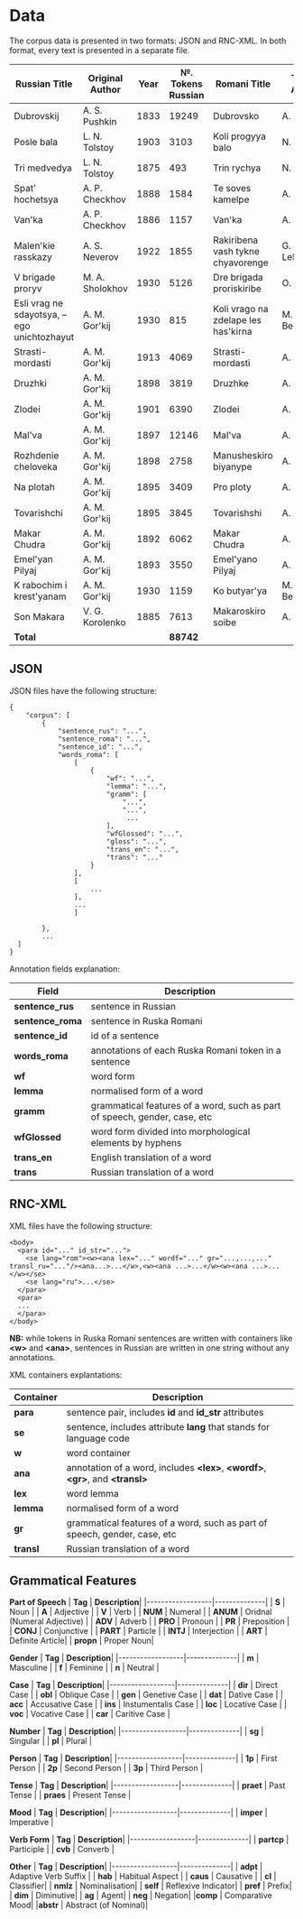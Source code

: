 # Data

The corpus data is presented in two formats: JSON and RNC-XML. In both format, every text is presented in a separate file.

| Russian Title          | Original Author     | Year | №. Tokens Russian | Romani Title              | Transl. Author | Transl. Year | №. Tokens Romani | JSON-file | RNC-XML-file |
|------------------------|---------------------|------|-------------------|---------------------------|----------------|--------------|------------------|-----------|--------------|
| Dubrovskij             | A. S. Pushkin      | 1833 | 19249             | Dubrovsko                 | A. Svetlovo    | 1936         | 19957            | `dubrovsky.json`          |      `dubrovsky.xml`        |
| Posle bala             | L. N. Tolstoy       | 1903 | 3103              | Koli progyya balo         | N. Pankovo     | 1936         | 2764             |`posle_bala.json`           |    `posle_bala.xml`           |
| Tri medvedya           |    L. N. Tolstoy                 | 1875 | 493               | Trin rychya               |  N. Pankovo               | 1937         | 497              | `tri_med.json`          |  `tri_med.xml`             |
| Spat' hochetsya        | A. P. Checkhov      | 1888 | 1584              | Te soves kamelpe          | A. Svetlovo    | 1934         | 1552             |     `spath_khoch.json`      |    `spath_khoch.xml`           |
| Van'ka                 |    A. P. Checkhov                  | 1886 | 1157              | Van'ka                    |  A. Svetlovo              | 1934         | 1241             |   `vanka.json`        |    `vanka.xml`          |
| Malen'kie rasskazy     | A. S. Neverov       | 1922 | 1855              | Rakiribena vash tykne chyavorenge | G. Lebedevo | 1930      | 1952             | `neverov.json`          |      `neverov.xml`        |
| V brigade proryv       | M. A. Sholokhov     | 1930 | 5126              | Dre brigada proriskiribe  | O. Pankovo     | 1934         | 5299             |    `brigada.json`       |        `brigada.xml`       |
| Esli vrag ne sdayotsya, – ego unichtozhayut | A. M. Gor'kij      | 1930 | 815               | Koli vrago na zdelape les has'kirna | M. Bezlyudskij | 1930   | 583              |   `vrago.json`        |   `vrago.xml`           |
| Strasti-mordasti       | A. M. Gor'kij                    | 1913 | 4069              | Strasti-mordasti          | A. Svetlovo    | 1934         | 4299             |      `strasti.json`     |      `strasti.xml`        |
| Druzhki                |    A. M. Gor'kij                 | 1898 | 3819              | Druzhke                   |       A. Svetlovo         | 1934         | 3200             |  `druzhki.json`         |    `druzhki.xml`          |
| Zlodei                 | A. M. Gor'kij                    | 1901 | 6390              | Zlodei                    |    A. Svetlovo            | 1934         | 6038             | `zlodei.json`          |     `zlodei.xml`         |
| Mal'va                 | A. M. Gor'kij                    | 1897 | 12146             | Mal'va                    |   A. Svetlovo             | 1934         | 12979            |     `malva.json`      |      `malva.xml`         |
| Rozhdenie cheloveka    | A. M. Gor'kij                    | 1898 | 2758              | Manusheskiro biyanype     |  A. Svetlovo              | 1935         | 2358             |  `birth.json`         |    `birth.xml`          |
| Na plotah              |  A. M. Gor'kij                   | 1895 | 3409              | Pro ploty                 |  A. Svetlovo              | 1936         | 3379             |  `ploty.json`         |       `ploty.xml`       |
| Tovarishchi            |  A. M. Gor'kij                   | 1895 | 3845              | Tovarishshi               |   A. Svetlovo             | 1937         | 3519             |  `tovar.json`         |     `tovar.xml`         |
| Makar Chudra           |  A. M. Gor'kij                   | 1892 | 6062              | Makar Chudra              |   A. Svetlovo             | 1932         | 3900             |   `cudra.json`        |      `cudra.xml`        |
| Emel'yan Pilyaj        | A. M. Gor'kij                    | 1893 | 3550              | Emel'yano Pilyaj          |   A. Svetlovo             | 1932         | 2829             |       `emelyan.json`    |     `emelyan.xml`          |
| K rabochim i krest'yanam | A. M. Gor'kij                  | 1930 | 1159             | Ko butyar'ya              | M. Bezlyudskij | 1930      | 1102             |  `ko_but.json`         |    `ko_but.xml`          |
| Son Makara             | V. G. Korolenko     | 1885 | 7613              | Makaroskiro soibe         | A. Svetlovo    | 1935         | 7187             |    `sleep.json`       |      `sleep.xml`         |
| **Total**              |                     |      | **88742**         |                           |                |              | **84635**        |           |              |

## JSON

JSON files have the following structure:

```
{
    "corpus": [
        {
            "sentence_rus": "...",
            "sentence_roma": "...",
            "sentence_id": "...",
            "words_roma": [
                [
                    {
                        "wf": "...",
                        "lemma": "...",
                        "gramm": [
                            "...",
                            "...",
                             ...
                        ],
                        "wfGlossed": "...",
                        "gloss": "...",
                        "trans_en": "...",
                        "trans": "..."
                    }
                ],
                [
                    ...
                ],
                ...
                ]

        },
        ...
  ]
}
```

Annotation fields explanation:

| **Field**        | **Description**                                     |
|------------------|-----------------------------------------------------|
| **sentence_rus**    | sentence in Russian                                |
| **sentence_roma**    | sentence in Ruska Romani                           |
| **sentence_id**      | id of a sentence                                    |
| **words_roma**       | annotations of each Ruska Romani token in a sentence|
| **wf**            | word form                                                    |
| **lemma**         | normalised form of a word                                    |
| **gramm**         | grammatical features of a word, such as part of speech, gender, case, etc |
| **wfGlossed**     | word form divided into morphological elements by hyphens     |
| **trans_en**      | English translation of a word                                |
| **trans**         | Russian translation of a word                                |

## RNC-XML

XML files have the following structure:

```
<body>
  <para id="..." id_str="...">
    <se lang="rom"><w><ana lex="..." wordf="..." gr="...,...,..." transl_ru="..."/><ana...>...</w>,<w><ana ...>...</w><w><ana ...>...</w></se>
    <se lang="ru">...</se>
  </para>
  <para>
  ...
  </para>
</body>
```
**NB:** while tokens in Ruska Romani sentences are written with containers like **\<w>** and **\<ana>**, sentences in Russian are written in one string without any annotations.

XML containers explantations:

| **Container**        | **Description**                                     |
|------------------|-----------------------------------------------------|
| **para**    | sentence pair, includes **id** and **id_str** attributes                                |
| **se**    | sentence, includes attribute **lang** that stands for language code                         |
| **w**      | word container                                   |
| **ana**       | annotation of a word, includes **\<lex>**, **\<wordf>**, **\<gr>**, and **\<transl>**|
| **lex**            | word lemma                                                   |
| **lemma**         | normalised form of a word                                    |
| **gr**         | grammatical features of a word, such as part of speech, gender, case, etc |
| **transl**     | Russian translation of a word     |

## Grammatical Features

**Part of Speech**
| **Tag**        | **Description**|
|------------------|--------------|
| **S**    | Noun |
| **A**    | Adjective |
| **V**    | Verb |
| **NUM**    | Numeral |
| **ANUM**    | Oridnal (Numeral Adjective) |
| **ADV**    | Adverb |
| **PRO**    | Pronoun |
| **PR**    | Preposition |
| **CONJ**    | Conjunctive |
| **PART**    | Particle |
| **INTJ**    | Interjection |
| **ART**    | Definite Article|
| **propn**    | Proper Noun|

**Gender**
| **Tag**        | **Description**|
|------------------|--------------|
| **m**    | Masculine |
| **f**    | Feminine |
| **n**    | Neutral |

**Case**
| **Tag**        | **Description**|
|------------------|--------------|
| **dir**    | Direct Case |
| **obl**    | Oblique Case |
| **gen**    | Genetive Case |
| **dat**    | Dative Case |
| **acc**    | Accusative Case |
| **ins**    | Instumentalis Case |
| **loc**    | Locative Case |
| **voc**    | Vocative Case |
| **car**    | Caritive Case |

**Number**
| **Tag**        | **Description**|
|------------------|--------------|
| **sg**    | Singular |
| **pl**    | Plural |

**Person**
| **Tag**        | **Description**|
|------------------|--------------|
| **1p**    | First Person |
| **2p**    | Second Person |
| **3p**    | Third Person |

**Tense**
| **Tag**        | **Description**|
|------------------|--------------|
| **praet**    | Past Tense |
| **praes**    | Present Tense |

**Mood**
| **Tag**        | **Description**|
|------------------|--------------|
| **imper**    | Imperative |

**Verb Form**
| **Tag**        | **Description**|
|------------------|--------------|
| **partcp**    | Participle |
| **cvb**    | Converb |

**Other**
| **Tag**        | **Description**|
|------------------|--------------|
| **adpt**    | Adaptive Verb Suffix |
| **hab**    | Habitual Aspect |
| **caus**    | Causative |
| **cl**    | Classifier|
| **nmlz**    | Nominalisation|
| **self**    | Reflexive Indicator|
| **pref**    | Prefix|
| **dim**    |  Diminutive|
| **ag**    |  Agent|
| **neg**    |  Negation|
|**comp**  | Comparative Mood|
|**abstr** | Abstract (of Nominal)|

